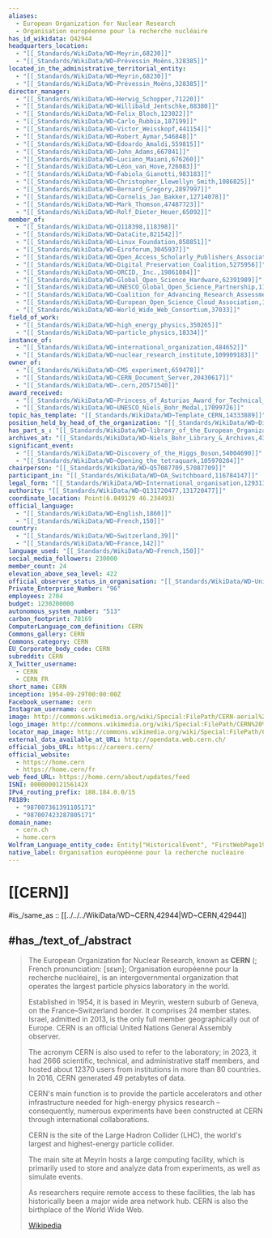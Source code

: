 ```yaml
---
aliases:
  - European Organization for Nuclear Research
  - Organisation européenne pour la recherche nucléaire
has_id_wikidata: Q42944
headquarters_location:
  - "[[_Standards/WikiData/WD~Meyrin,68230]]"
  - "[[_Standards/WikiData/WD~Prévessin_Moëns,328385]]"
located_in_the_administrative_territorial_entity:
  - "[[_Standards/WikiData/WD~Meyrin,68230]]"
  - "[[_Standards/WikiData/WD~Prévessin_Moëns,328385]]"
director_manager:
  - "[[_Standards/WikiData/WD~Herwig_Schopper,71220]]"
  - "[[_Standards/WikiData/WD~Willibald_Jentschke,88380]]"
  - "[[_Standards/WikiData/WD~Felix_Bloch,123022]]"
  - "[[_Standards/WikiData/WD~Carlo_Rubbia,187199]]"
  - "[[_Standards/WikiData/WD~Victor_Weisskopf,441154]]"
  - "[[_Standards/WikiData/WD~Robert_Aymar,546848]]"
  - "[[_Standards/WikiData/WD~Edoardo_Amaldi,559815]]"
  - "[[_Standards/WikiData/WD~John_Adams,667841]]"
  - "[[_Standards/WikiData/WD~Luciano_Maiani,676260]]"
  - "[[_Standards/WikiData/WD~Léon_van_Hove,726083]]"
  - "[[_Standards/WikiData/WD~Fabiola_Gianotti,983183]]"
  - "[[_Standards/WikiData/WD~Christopher_Llewellyn_Smith,1086825]]"
  - "[[_Standards/WikiData/WD~Bernard_Gregory,2897997]]"
  - "[[_Standards/WikiData/WD~Cornelis_Jan_Bakker,12714078]]"
  - "[[_Standards/WikiData/WD~Mark_Thomson,47487723]]"
  - "[[_Standards/WikiData/WD~Rolf_Dieter_Heuer,65092]]"
member_of:
  - "[[_Standards/WikiData/WD~Q118398,118398]]"
  - "[[_Standards/WikiData/WD~DataCite,821542]]"
  - "[[_Standards/WikiData/WD~Linux_Foundation,858851]]"
  - "[[_Standards/WikiData/WD~Eiroforum,3045937]]"
  - "[[_Standards/WikiData/WD~Open_Access_Scholarly_Publishers_Association,4390865]]"
  - "[[_Standards/WikiData/WD~Digital_Preservation_Coalition,5275956]]"
  - "[[_Standards/WikiData/WD~ORCID,_Inc.,19861084]]"
  - "[[_Standards/WikiData/WD~Global_Open_Science_Hardware,62391989]]"
  - "[[_Standards/WikiData/WD~UNESCO_Global_Open_Science_Partnership,112828800]]"
  - "[[_Standards/WikiData/WD~Coalition_for_Advancing_Research_Assessment,115682002]]"
  - "[[_Standards/WikiData/WD~European_Open_Science_Cloud_Association,125499293]]"
  - "[[_Standards/WikiData/WD~World_Wide_Web_Consortium,37033]]"
field_of_work:
  - "[[_Standards/WikiData/WD~high_energy_physics,350265]]"
  - "[[_Standards/WikiData/WD~particle_physics,18334]]"
instance_of:
  - "[[_Standards/WikiData/WD~international_organization,484652]]"
  - "[[_Standards/WikiData/WD~nuclear_research_institute,109909183]]"
owner_of:
  - "[[_Standards/WikiData/WD~CMS_experiment,659478]]"
  - "[[_Standards/WikiData/WD~CERN_Document_Server,20430617]]"
  - "[[_Standards/WikiData/WD~.cern,20571540]]"
award_received:
  - "[[_Standards/WikiData/WD~Princess_of_Asturias_Award_for_Technical_and_Scientific_Research,3320352]]"
  - "[[_Standards/WikiData/WD~UNESCO_Niels_Bohr_Medal,17099726]]"
topic_has_template: "[[_Standards/WikiData/WD~Template_CERN,14333889]]"
position_held_by_head_of_the_organization: "[[_Standards/WikiData/WD~Director_General_of_CERN,17376888]]"
has_part_s_: "[[_Standards/WikiData/WD~library_of_the_European_Organization_for_Nuclear_Research_CERN,_Building_52,27485150]]"
archives_at: "[[_Standards/WikiData/WD~Niels_Bohr_Library_&_Archives,43290734]]"
significant_event:
  - "[[_Standards/WikiData/WD~Discovery_of_the_Higgs_Boson,54004690]]"
  - "[[_Standards/WikiData/WD~Opening_the_tetraquark,105970204]]"
chairperson: "[[_Standards/WikiData/WD~Q57087709,57087709]]"
participant_in: "[[_Standards/WikiData/WD~OA_Switchboard,116784147]]"
legal_form: "[[_Standards/WikiData/WD~International_organisation,129311612]]"
authority: "[[_Standards/WikiData/WD~Q131720477,131720477]]"
coordinate_location: Point(6.049129 46.234493)
official_language:
  - "[[_Standards/WikiData/WD~English,1860]]"
  - "[[_Standards/WikiData/WD~French,150]]"
country:
  - "[[_Standards/WikiData/WD~Switzerland,39]]"
  - "[[_Standards/WikiData/WD~France,142]]"
language_used: "[[_Standards/WikiData/WD~French,150]]"
social_media_followers: 230000
member_count: 24
elevation_above_sea_level: 422
official_observer_status_in_organisation: "[[_Standards/WikiData/WD~United_Nations_General_Assembly,47423]]"
Private_Enterprise_Number: "96"
employees: 2704
budget: 1230200000
autonomous_system_number: "513"
carbon_footprint: 78169
ComputerLanguage_com_definition: CERN
Commons_gallery: CERN
Commons_category: CERN
EU_Corporate_body_code: CERN
subreddit: CERN
X_Twitter_username:
  - CERN
  - CERN_FR
short_name: CERN
inception: 1954-09-29T00:00:00Z
Facebook_username: cern
Instagram_username: cern
image: http://commons.wikimedia.org/wiki/Special:FilePath/CERN-aerial%201.jpg
logo_image: http://commons.wikimedia.org/wiki/Special:FilePath/CERN%20%287825770258%29.jpg
locator_map_image: http://commons.wikimedia.org/wiki/Special:FilePath/CERN%20member%20states.svg
external_data_available_at_URL: http://opendata.web.cern.ch/
official_jobs_URL: https://careers.cern/
official_website:
  - https://home.cern
  - https://home.cern/fr
web_feed_URL: https://home.cern/about/updates/feed
ISNI: 000000012156142X
IPv4_routing_prefix: 188.184.0.0/15
P8189:
  - "987007361391105171"
  - "987007423287805171"
domain_name:
  - cern.ch
  - home.cern
Wolfram_Language_entity_code: Entity["HistoricalEvent", "FirstWebPage1991"]
native_label: Organisation européenne pour la recherche nucléaire
---
```


# [[CERN]] 

#is_/same_as :: [[../../../WikiData/WD~CERN,42944|WD~CERN,42944]] 

## #has_/text_of_/abstract 

> The European Organization for Nuclear Research, known as **CERN** 
> (; French pronunciation: [sɛʁn]; Organisation européenne pour la recherche nucléaire), 
> is an intergovernmental organization that operates the largest particle physics laboratory in the world. 
> 
> Established in 1954, it is based in Meyrin, western suburb of Geneva, 
> on the France–Switzerland border. 
> It comprises 24 member states. 
> Israel, admitted in 2013, is the only full member geographically out of Europe. 
> CERN is an official United Nations General Assembly observer.
>
> The acronym CERN is also used to refer to the laboratory; 
> in 2023, it had 2666 scientific, technical, and administrative staff members, 
> and hosted about 12370 users from institutions in more than 80 countries. 
> In 2016, CERN generated 49 petabytes of data.
>
> CERN's main function is to provide the particle accelerators and other infrastructure 
> needed for high-energy physics research – 
> consequently, numerous experiments have been constructed at CERN through international collaborations. 
> 
> CERN is the site of the Large Hadron Collider (LHC), 
> the world's largest and highest-energy particle collider. 
> 
> The main site at Meyrin hosts a large computing facility, 
> which is primarily used to store and analyze data from experiments, as well as simulate events. 
> 
> As researchers require remote access to these facilities, 
> the lab has historically been a major wide area network hub. 
> CERN is also the birthplace of the World Wide Web.
>
> [Wikipedia](https://en.wikipedia.org/wiki/CERN) 

